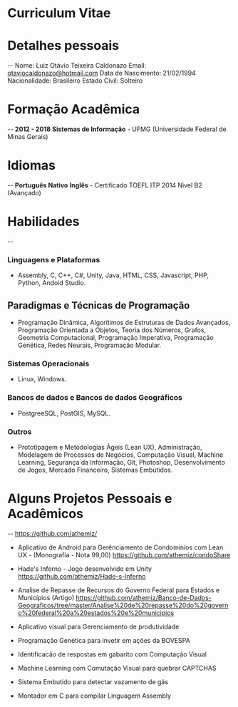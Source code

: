 # Curriculum Vitae 

# Detalhes pessoais
--
Nome: Luiz Otávio Teixeira Caldonazo
Email: otaviocaldonazo@hotmail.com
Data de Nascimento: 21/02/1994
Nacionalidade: Brasileiro
Estado Civil: Solteiro

# Formação Acadêmica
--
**2012 - 2018** 
**Sistemas de Informação** - UFMG (Universidade Federal de Minas Gerais)

# Idiomas
--
**Português Nativo**
**Inglês** - Certificado TOEFL ITP 2014 Nivel B2 (Avançado)

# Habilidades
--

### Linguagens e Plataformas
- Assembly, C, C++, C#, Unity, Java, HTML, CSS, Javascript, PHP, Python, Andoid Studio. 

## Paradigmas e Técnicas de Programação
 - Programação Dinâmica, Algorítimos de Estruturas de Dados Avançados, Programação Orientada a Objetos, Teoria dos Números, Grafos, Geometria Computacional, Programação Imperativa, Programação Genética, Redes Neurais, Programação Modular.

### Sistemas Operacionais
- Linux, Windows.

### Bancos de dados e Bancos de dados Geográficos
- PostgreeSQL, PostGIS, MySQL.

### Outros
- Prototipagem e Metodologias Ágeis (Lean UX), Administração, Modelagem de Processos de Negócios, Computação Visual, Machine Learning, Segurança da Informação, Git, Photoshop, Desenvolvimento de Jogos, Mercado Financeiro, Sistemas Embutidos.

# Alguns Projetos Pessoais e Acadêmicos
--
https://github.com/athemiz/

- Aplicativo de Android para Gerênciamento de Condomínios com Lean UX - (Monografia - Nota 99,00)
https://github.com/athemiz/condoShare

- Hade's Inferno - Jogo desenvolvido em Unity
 https://github.com/athemiz/Hade-s-Inferno

- Analise de Repasse de Recursos do Governo Federal para Estados e Municípios (Artigo)
https://github.com/athemiz/Banco-de-Dados-Geograficos/tree/master/Analise%20de%20repasse%20do%20governo%20federal%20a%20estados%20e%20municipios

- Aplicativo visual para Gerenciamento de produtividade

- Programação Genética para invetir em ações da BOVESPA

- Identificacão de respostas em gabarito com Computação Visual

- Machine Learning com Comutação Visual para quebrar CAPTCHAS

- Sistema Embutido para detectar vazamento de gás

- Montador em C para compilar Linguagem Assembly
